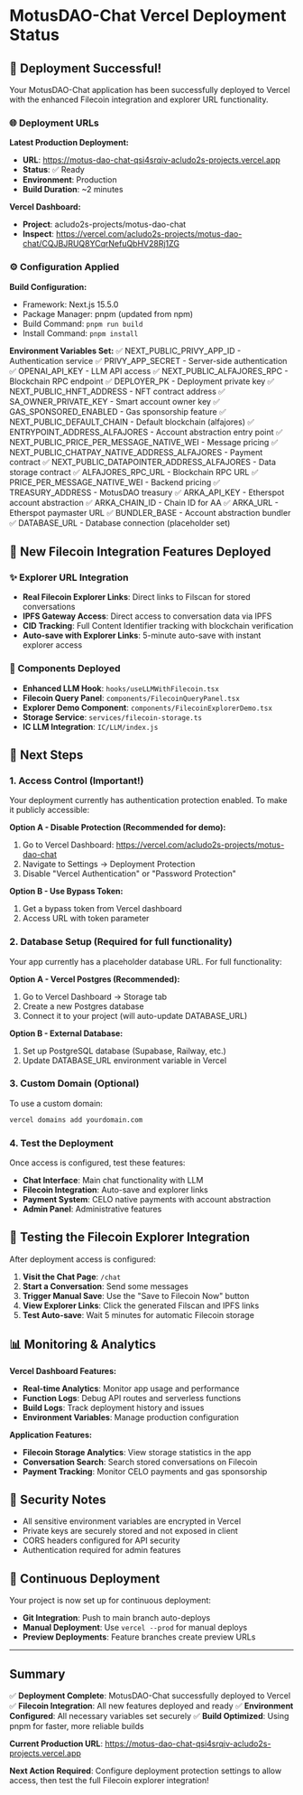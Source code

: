 # MotusDAO-Chat Vercel Deployment Status

## 🚀 Deployment Successful!

Your MotusDAO-Chat application has been successfully deployed to Vercel with the enhanced Filecoin integration and explorer URL functionality.

### 🌐 Deployment URLs

**Latest Production Deployment:**
- **URL**: https://motus-dao-chat-qsi4srqiv-acludo2s-projects.vercel.app
- **Status**: ✅ Ready
- **Environment**: Production
- **Build Duration**: ~2 minutes

**Vercel Dashboard:**
- **Project**: acludo2s-projects/motus-dao-chat
- **Inspect**: https://vercel.com/acludo2s-projects/motus-dao-chat/CQJBJRUQ8YCqrNefuQbHV28Rj1ZG

### ⚙️ Configuration Applied

**Build Configuration:**
- Framework: Next.js 15.5.0
- Package Manager: pnpm (updated from npm)
- Build Command: `pnpm run build`
- Install Command: `pnpm install`

**Environment Variables Set:**
✅ NEXT_PUBLIC_PRIVY_APP_ID - Authentication service
✅ PRIVY_APP_SECRET - Server-side authentication
✅ OPENAI_API_KEY - LLM API access
✅ NEXT_PUBLIC_ALFAJORES_RPC - Blockchain RPC endpoint
✅ DEPLOYER_PK - Deployment private key
✅ NEXT_PUBLIC_HNFT_ADDRESS - NFT contract address
✅ SA_OWNER_PRIVATE_KEY - Smart account owner key
✅ GAS_SPONSORED_ENABLED - Gas sponsorship feature
✅ NEXT_PUBLIC_DEFAULT_CHAIN - Default blockchain (alfajores)
✅ ENTRYPOINT_ADDRESS_ALFAJORES - Account abstraction entry point
✅ NEXT_PUBLIC_PRICE_PER_MESSAGE_NATIVE_WEI - Message pricing
✅ NEXT_PUBLIC_CHATPAY_NATIVE_ADDRESS_ALFAJORES - Payment contract
✅ NEXT_PUBLIC_DATAPOINTER_ADDRESS_ALFAJORES - Data storage contract
✅ ALFAJORES_RPC_URL - Blockchain RPC URL
✅ PRICE_PER_MESSAGE_NATIVE_WEI - Backend pricing
✅ TREASURY_ADDRESS - MotusDAO treasury
✅ ARKA_API_KEY - Etherspot account abstraction
✅ ARKA_CHAIN_ID - Chain ID for AA
✅ ARKA_URL - Etherspot paymaster URL
✅ BUNDLER_BASE - Account abstraction bundler
✅ DATABASE_URL - Database connection (placeholder set)

## 🔗 New Filecoin Integration Features Deployed

### ✨ Explorer URL Integration
- **Real Filecoin Explorer Links**: Direct links to Filscan for stored conversations
- **IPFS Gateway Access**: Direct access to conversation data via IPFS
- **CID Tracking**: Full Content Identifier tracking with blockchain verification
- **Auto-save with Explorer Links**: 5-minute auto-save with instant explorer access

### 🧩 Components Deployed
- **Enhanced LLM Hook**: `hooks/useLLMWithFilecoin.tsx`
- **Filecoin Query Panel**: `components/FilecoinQueryPanel.tsx`
- **Explorer Demo Component**: `components/FilecoinExplorerDemo.tsx`
- **Storage Service**: `services/filecoin-storage.ts`
- **IC LLM Integration**: `IC/LLM/index.js`

## 🔧 Next Steps

### 1. Access Control (Important!)
Your deployment currently has authentication protection enabled. To make it publicly accessible:

**Option A - Disable Protection (Recommended for demo):**
1. Go to Vercel Dashboard: https://vercel.com/acludo2s-projects/motus-dao-chat
2. Navigate to Settings → Deployment Protection
3. Disable "Vercel Authentication" or "Password Protection"

**Option B - Use Bypass Token:**
1. Get a bypass token from Vercel dashboard
2. Access URL with token parameter

### 2. Database Setup (Required for full functionality)
Your app currently has a placeholder database URL. For full functionality:

**Option A - Vercel Postgres (Recommended):**
1. Go to Vercel Dashboard → Storage tab
2. Create a new Postgres database
3. Connect it to your project (will auto-update DATABASE_URL)

**Option B - External Database:**
1. Set up PostgreSQL database (Supabase, Railway, etc.)
2. Update DATABASE_URL environment variable in Vercel

### 3. Custom Domain (Optional)
To use a custom domain:
```bash
vercel domains add yourdomain.com
```

### 4. Test the Deployment

Once access is configured, test these features:
- **Chat Interface**: Main chat functionality with LLM
- **Filecoin Integration**: Auto-save and explorer links
- **Payment System**: CELO native payments with account abstraction
- **Admin Panel**: Administrative features

## 🎯 Testing the Filecoin Explorer Integration

After deployment access is configured:

1. **Visit the Chat Page**: `/chat`
2. **Start a Conversation**: Send some messages
3. **Trigger Manual Save**: Use the "Save to Filecoin Now" button
4. **View Explorer Links**: Click the generated Filscan and IPFS links
5. **Test Auto-save**: Wait 5 minutes for automatic Filecoin storage

## 📊 Monitoring & Analytics

**Vercel Dashboard Features:**
- **Real-time Analytics**: Monitor app usage and performance
- **Function Logs**: Debug API routes and serverless functions
- **Build Logs**: Track deployment history and issues
- **Environment Variables**: Manage production configuration

**Application Features:**
- **Filecoin Storage Analytics**: View storage statistics in the app
- **Conversation Search**: Search stored conversations on Filecoin
- **Payment Tracking**: Monitor CELO payments and gas sponsorship

## 🚨 Security Notes

- All sensitive environment variables are encrypted in Vercel
- Private keys are securely stored and not exposed in client
- CORS headers configured for API security
- Authentication required for admin features

## 🔄 Continuous Deployment

Your project is now set up for continuous deployment:
- **Git Integration**: Push to main branch auto-deploys
- **Manual Deployment**: Use `vercel --prod` for manual deploys
- **Preview Deployments**: Feature branches create preview URLs

---

## Summary

✅ **Deployment Complete**: MotusDAO-Chat successfully deployed to Vercel
✅ **Filecoin Integration**: All new features deployed and ready
✅ **Environment Configured**: All necessary variables set securely
✅ **Build Optimized**: Using pnpm for faster, more reliable builds

**Current Production URL**: https://motus-dao-chat-qsi4srqiv-acludo2s-projects.vercel.app

**Next Action Required**: Configure deployment protection settings to allow access, then test the full Filecoin explorer integration!
